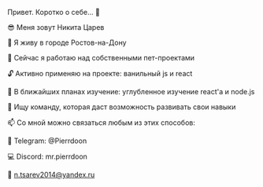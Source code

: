 Привет. Коротко о себе... 👋

😎 Меня зовут Никита Царев

🌆 Я живу в городе Ростов-на-Дону

🔨 Сейчас я работаю над собственными пет-проектами

🔓 Активно применяю на проекте: ванильный js и react

📄 В ближайших планах изучение: углубленное изучение react'a и node.js

👯 Ищу команду, которая даст возможность развивать свои навыки

📫 Со мной можно связаться любым из этих способов:

📱 Telegram: @Pierrdoon

💻 Discord: mr.pierrdoon

📧 n.tsarev2014@yandex.ru
